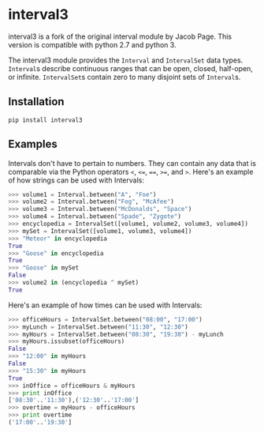 # interval3
interval3 is a fork of the original interval module by Jacob Page. This version is compatible with python 2.7 and python 3.

The interval3 module provides the `Interval` and `IntervalSet` data types. `Interval`s describe continuous ranges that can be open, closed, half-open, or infinite. `IntervalSet`s contain zero to many disjoint sets of `Interval`s.

## Installation

`pip install interval3`

## Examples
Intervals don't have to pertain to numbers.  They can contain any data 
that is comparable via the Python operators `<`, `<=`, `==`, `>=`, and `>`. Here's 
an example of how strings can be used with Intervals:
```python
>>> volume1 = Interval.between("A", "Foe")
>>> volume2 = Interval.between("Fog", "McAfee")
>>> volume3 = Interval.between("McDonalds", "Space")
>>> volume4 = Interval.between("Spade", "Zygote")
>>> encyclopedia = IntervalSet([volume1, volume2, volume3, volume4])
>>> mySet = IntervalSet([volume1, volume3, volume4])
>>> "Meteor" in encyclopedia
True
>>> "Goose" in encyclopedia
True
>>> "Goose" in mySet
False
>>> volume2 in (encyclopedia ^ mySet)
True
```

Here's an example of how times can be used with Intervals:
```python
>>> officeHours = IntervalSet.between("08:00", "17:00")
>>> myLunch = IntervalSet.between("11:30", "12:30")
>>> myHours = IntervalSet.between("08:30", "19:30") - myLunch
>>> myHours.issubset(officeHours)
False
>>> "12:00" in myHours
False
>>> "15:30" in myHours
True
>>> inOffice = officeHours & myHours
>>> print inOffice
['08:30'..'11:30'),('12:30'..'17:00']
>>> overtime = myHours - officeHours
>>> print overtime
('17:00'..'19:30']
````
